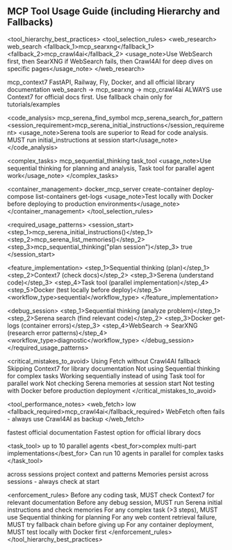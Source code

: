 ## MCP Tool Usage Guide (including Hierarchy and Fallbacks)

<tool_hierarchy_best_practices>
<tool_selection_rules>
<web_research>
<primary>web_search</primary>
<fallback_1>mcp_searxng</fallback_1>
<fallback_2>mcp_crawl4ai</fallback_2>
<usage_note>Use WebSearch first, then SearXNG if WebSearch fails, then Crawl4AI for deep dives on specific pages</usage_note>
</web_research>

  <documentation>
    <primary>mcp_context7</primary>
    <required_for>FastAPI, Railway, Fly, Docker, and all official library documentation</required_for>
    <fallback_chain>web_search → mcp_searxng → mcp_crawl4ai</fallback_chain>
    <usage_note>ALWAYS use Context7 for official docs first. Use fallback chain only for tutorials/examples</usage_note>
  </documentation>

<code_analysis>
<primary>mcp_serena_find_symbol</primary>
<secondary>mcp_serena_search_for_pattern</secondary>
<session_requirement>mcp_serena_initial_instructions</session_requirement>
<usage_note>Serena tools are superior to Read for code analysis. MUST run initial_instructions at session start</usage_note>
</code_analysis>

<complex_tasks>
<planning>mcp_sequential_thinking</planning>
<execution>task_tool</execution>
<usage_note>Use sequential thinking for planning and analysis, Task tool for parallel agent work</usage_note>
</complex_tasks>

<container_management>
<tool>docker_mcp_server</tool>
<operations>
<create>create-container</create>
<deploy>deploy-compose</deploy>
<list>list-containers</list>
<logs>get-logs</logs>
</operations>
<usage_note>Test locally with Docker before deploying to production environments</usage_note>
</container_management>
</tool_selection_rules>

<required_usage_patterns>
<session_start>
<step_1>mcp_serena_initial_instructions()</step_1>
<step_2>mcp_serena_list_memories()</step_2>
<step_3>mcp_sequential_thinking("plan session")</step_3>
<mandatory>true</mandatory>
</session_start>

<feature_implementation>
<step_1>Sequential thinking (plan)</step_1>
<step_2>Context7 (check docs)</step_2>
<step_3>Serena (understand code)</step_3>
<step_4>Task tool (parallel implementation)</step_4>
<step_5>Docker (test locally before deploy)</step_5>
<workflow_type>sequential</workflow_type>
</feature_implementation>

<debug_session>
<step_1>Sequential thinking (analyze problem)</step_1>
<step_2>Serena search (find relevant code)</step_2>
<step_3>Docker get-logs (container errors)</step_3>
<step_4>WebSearch → SearXNG (research error patterns)</step_4>
<workflow_type>diagnostic</workflow_type>
</debug_session>
</required_usage_patterns>

<critical_mistakes_to_avoid>
<mistake>Using Fetch without Crawl4AI fallback</mistake>
<mistake>Skipping Context7 for library documentation</mistake>
<mistake>Not using Sequential thinking for complex tasks</mistake>
<mistake>Working sequentially instead of using Task tool for parallel work</mistake>
<mistake>Not checking Serena memories at session start</mistake>
<mistake>Not testing with Docker before production deployment</mistake>
</critical_mistakes_to_avoid>

<tool_performance_notes>
<web_fetch>
<reliability>low</reliability>
<fallback_required>mcp_crawl4ai</fallback_required>
<note>WebFetch often fails - always use Crawl4AI as backup</note>
</web_fetch>

  <context7>
    <performance>fastest</performance>
    <best_for>official documentation</best_for>
    <note>Fastest option for official library docs</note>
  </context7>

<task_tool>
<concurrency>up to 10 parallel agents</concurrency>
<best_for>complex multi-part implementations</best_for>
<note>Can run 10 agents in parallel for complex tasks</note>
</task_tool>

  <serena>
    <persistence>across sessions</persistence>
    <memory_type>project context and patterns</memory_type>
    <note>Memories persist across sessions - always check at start</note>
  </serena>
</tool_performance_notes>

<enforcement_rules>
<rule>Before any coding task, MUST check Context7 for relevant documentation</rule>
<rule>Before any debug session, MUST run Serena initial instructions and check memories</rule>
<rule>For any complex task (>3 steps), MUST use Sequential thinking for planning</rule>
<rule>For any web content retrieval failure, MUST try fallback chain before giving up</rule>
<rule>For any container deployment, MUST test locally with Docker first</rule>
</enforcement_rules>
</tool_hierarchy_best_practices>
